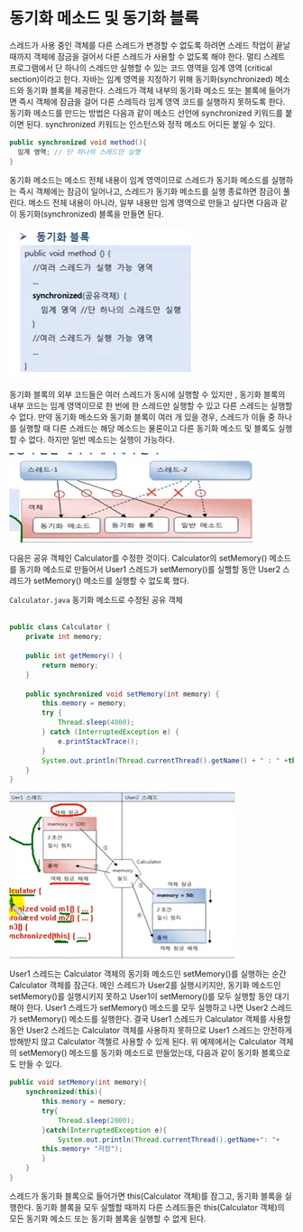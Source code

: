 # 동기화 메소드 및 동기화 블록

스레드가 사용 중인 객체를 다른 스레드가 변경할 수 없도록 하려면 스레드 작업이
끝날 때까지 객체에 잠금을 걸어서 다른 스레드가 사용할 수 없도록 해야 한다.
멀티 스레트 프로그램에서 단 하나의 스레드만 실행할 수 있는 코드 영역을 임계 영역
(critical section)이라고 한다. 자바는 임계 영역을 지정하기 위해 동기화(synchronized)
 메소드와 동기화 블록을 제공한다. 스레드가 객체 내부의 동기화 메소드 또는 
블록에 들어가면 즉시 객체에 잠금을 걸어 다른 스레득라 임계 영역 코드를 실행하지 못하도록
한다. 동기화 메소드를 만드는 방법은 다음과 같이 메소드 선언에 synchronized 키워드를
붙이면 된다. synchronized 키워드는 인스턴스와 정적 메소드 어디든 붙일 수 있다.

```java
public synchronized void method(){
  임계 영역; // 단 하나의 스레드만 실행    
}
```

동기화 메소드는 메소드 전체 내용이 임계 영역이므로 스레드가 동기화 메소드를 
실행하는  즉시 객체에는 잠금이 일어나고, 스레드가 동기화 메소드를 실행 종료하면
잠금이 풀린다. 메소드 전체 내용이 아니라, 일부 내용만 임계 영역으로 
만들고 싶다면 다음과 같이 동기화(synchronized) 블록을 만들면 된다.


![img.png](img.png)

동기화 블록의 외부 코드들은 여러 스레드가 동시에 실행할 수 있지만 , 동기화 블록의
내부 코드는 임계 영역이므로 한 번에 한 스레드만 실행할 수 있고 다른 스레드는
실행할 수 없다. 만약 동기화 메소드와 동기화 블록이 여러 개 있을 경우, 
스레드가 이들 중 하나를 실행할 때 다른 스레드는 해당 메소드는 물론이고 
다른 동기화 메소드 및 블록도 실행할 수 없다. 하지만 일반 메소드는 실행이 가능하다.

![img_1.png](img_1.png)

다음은 공유 객체인 Calculator를 수정한 것이다.
Calculator의 setMemory() 메소드를 동기화 메소드로 만들어서
User1 스레드가 setMemory()를 실핼할 동안 User2 스레드가 setMemory() 
메소드를 실행할 수 없도록 했다.

`Calculator.java` 동기화 메소드로 수정된 공유 객체

```java

public class Calculator {
    private int memory;

    public int getMemory() {
        return memory;
    }

    public synchronized void setMemory(int memory) {
        this.memory = memory;
        try {
            Thread.sleep(4000);
        } catch (InterruptedException e) {
            e.printStackTrace();
        }
        System.out.println(Thread.currentThread().getName() + " : " +this.memory);
    }
}
```

![img_2.png](img_2.png)

User1 스레드는 Calculator 객체의 동기화 메소드인 setMemory()를 실행하는 순간
Calculator 객체를 잠근다. 메인 스레드가 User2를 실행시키지만, 동기화 메소드인
setMemory()를 실행시키지 못하고 User1이 setMemory()를 모두 실행할 동안
대기해야 한다. User1 스레드가 setMemory() 메소드를 모두 실행하고 나면
User2 스레드가 setMemory() 메소드를 실행한다. 결국 User1 스레드가
Calculator 객체를 사용할 동안 User2 스레드는 Calculator 객체를 사용하지 못하므로
User1 스레드는 안전하게 방해받지 않고 Calculator 객첼르 사용할 수 있게 된다.
위 예제에서는 Calculator 객체의 setMemory() 메소드를 동기화 메소드로 만들었는데,
다음과 같이 동기화 블록으로도 만들 수 있다.

```java
public void setMemory(int memory){
    synchronized(this){
        this.memory = memory;
        try{
            Thread.sleep(2000);
        }catch(InterruptedException e){
            System.out.println(Thread.currentThread().getName+": "+ 
        this.memory+ "저장");
        }
    }    
}
```

스레드가 동기화 블록으로 들어가면 this(Calculator 객체)를 잠그고,
동기화 블록을 실행한다. 동기화 블록을 모두 실핼할 때까지 다른 스레드들은
this(Calculator 객체)의 모든 동기화 메소드 또는 동기화 블록을 실행할 수 없게 된다.

